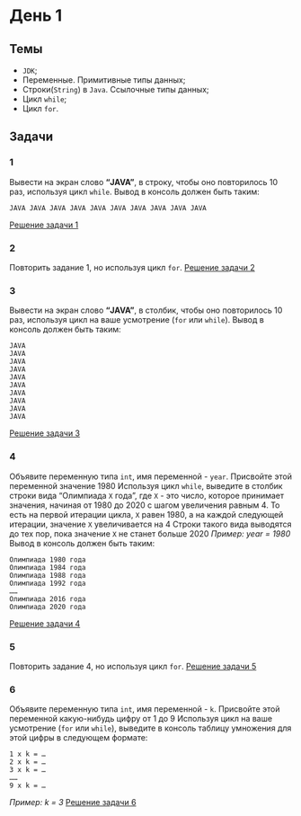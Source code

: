 # День 1

## Темы
- `JDK`;
- Переменные. Примитивные типы данных;
- Строки(`String`) в `Java`. Ссылочные типы данных;
- Цикл `while`;
- Цикл `for`.

## Задачи
### 1 
Вывести на экран слово **“JAVA”**, в строку, чтобы оно повторилось 10 раз, используя цикл `while`.
Вывод в консоль должен быть таким:
```
JAVA JAVA JAVA JAVA JAVA JAVA JAVA JAVA JAVA JAVA
```
[Решение задачи 1](task_01.java)

### 2 
Повторить задание 1, но используя цикл `for`.
[Решение задачи 2](task_02.java)

### 3 
Вывести на экран слово **“JAVA”**, в столбик, чтобы оно повторилось 10 раз, используя цикл на ваше усмотрение (`for` или `while`).
Вывод в консоль должен быть таким:
```
JAVA
JAVA
JAVA
JAVA
JAVA
JAVA
JAVA
JAVA
JAVA
JAVA
```
[Решение задачи 3](task_03.java)

### 4 
Объявите переменную типа `int`, имя переменной - `year`. Присвойте этой переменной значение 1980 Используя цикл `while`, выведите в столбик строки вида “Олимпиада `X` года”, где `X` - это число, которое принимает значения, начиная от 1980 до 2020 с шагом увеличения равным 4. 
То есть на первой итерации цикла, `X` равен 1980, а на каждой следующей итерации, значение `X` увеличивается на 4 Строки такого вида выводятся до тех пор, пока значение `X` не станет больше 2020
*Пример: year = 1980*
Вывод в консоль должен быть таким:
```
Олимпиада 1980 года
Олимпиада 1984 года
Олимпиада 1988 года
Олимпиада 1992 года
……
Олимпиада 2016 года
Олимпиада 2020 года
```
[Решение задачи 4](task_04.java)

### 5 
Повторить задание 4, но используя цикл `for`.
[Решение задачи 5](task_05.java)

### 6 
Объявите переменную типа `int`, имя переменной - `k`. Присвойте этой переменной
какую-нибудь цифру от 1 до 9 Используя цикл на ваше усмотрение (`for` или `while`),
выведите в консоль таблицу умножения для этой цифры в следующем формате:
```
1 x k = …
2 x k = …
3 x k = …
……
9 x k = …
```
*Пример: k = 3*
[Решение задачи 6](task_06.java)
